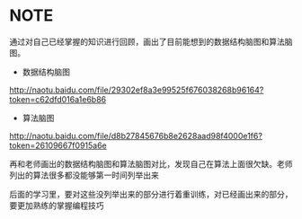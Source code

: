 # NOTE

通过对自己已经掌握的知识进行回顾，画出了目前能想到的数据结构脑图和算法脑图。

- 数据结构脑图

http://naotu.baidu.com/file/29302ef8a3e99525f676038268b96164?token=c62dfd016a1e6b86

- 算法脑图

http://naotu.baidu.com/file/d8b27845676b8e2628aad98f4000e1f6?token=26109667f0915a6e

再和老师画出的数据结构脑图和算法脑图对比，发现自己在算法上面很欠缺。老师列出的算法很多都没能够第一时间列举出来

后面的学习里，要对这些没列举出来的部分进行着重训练，对已经画出来的部分，要更加熟练的掌握编程技巧



